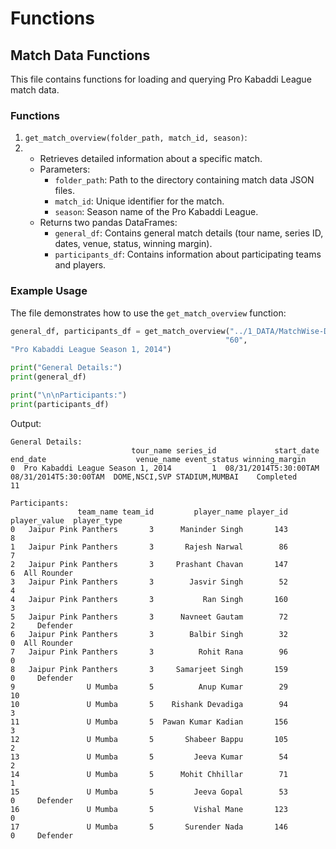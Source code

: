 # Functions



## Match Data Functions

This file contains functions for loading and querying Pro Kabaddi League match data.

### Functions

1. `get_match_overview(folder_path, match_id, season)`:
2. 
   - Retrieves detailed information about a specific match.
   - Parameters:
     - `folder_path`: Path to the directory containing match data JSON files.
     - `match_id`: Unique identifier for the match.
     - `season`: Season name of the Pro Kabaddi League.
   - Returns two pandas DataFrames:
     - `general_df`: Contains general match details (tour name, series ID, dates, venue, status, winning margin).
     - `participants_df`: Contains information about participating teams and players.

### Example Usage

The file demonstrates how to use the `get_match_overview` function:

```python
general_df, participants_df = get_match_overview("../1_DATA/MatchWise-Data/ Matches-Overview", 
                                                "60", 
"Pro Kabaddi League Season 1, 2014")

print("General Details:")
print(general_df)

print("\n\nParticipants:")
print(participants_df)
```

Output:

```
General Details:
                           tour_name series_id             start_date               end_date                    venue_name event_status winning_margin
0  Pro Kabaddi League Season 1, 2014         1  08/31/2014T5:30:00TAM  08/31/2014T5:30:00TAM  DOME,NSCI,SVP STADIUM,MUMBAI    Completed             11

Participants:
               team_name team_id         player_name player_id player_value  player_type
0   Jaipur Pink Panthers       3      Maninder Singh       143            8             
1   Jaipur Pink Panthers       3       Rajesh Narwal        86            7             
2   Jaipur Pink Panthers       3     Prashant Chavan       147            6  All Rounder
3   Jaipur Pink Panthers       3        Jasvir Singh        52            4             
4   Jaipur Pink Panthers       3           Ran Singh       160            3             
5   Jaipur Pink Panthers       3      Navneet Gautam        72            2     Defender
6   Jaipur Pink Panthers       3        Balbir Singh        32            0  All Rounder
7   Jaipur Pink Panthers       3          Rohit Rana        96            0             
8   Jaipur Pink Panthers       3     Samarjeet Singh       159            0     Defender
9                U Mumba       5          Anup Kumar        29           10             
10               U Mumba       5    Rishank Devadiga        94            3             
11               U Mumba       5  Pawan Kumar Kadian       156            3             
12               U Mumba       5       Shabeer Bappu       105            2             
13               U Mumba       5         Jeeva Kumar        54            2             
14               U Mumba       5      Mohit Chhillar        71            1             
15               U Mumba       5         Jeeva Gopal        53            0     Defender
16               U Mumba       5         Vishal Mane       123            0             
17               U Mumba       5       Surender Nada       146            0     Defender




```